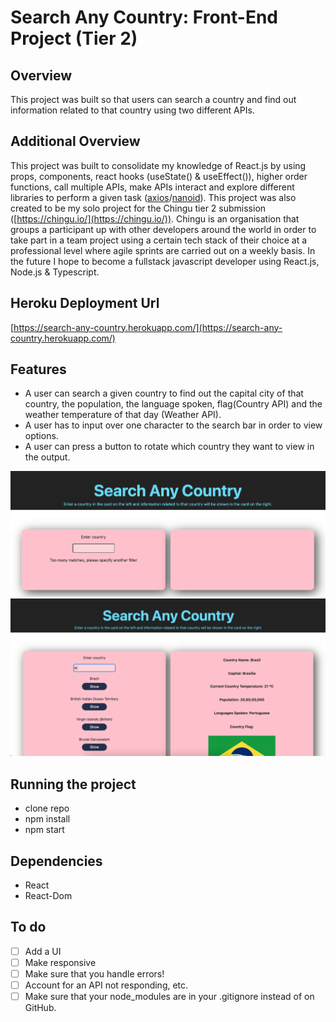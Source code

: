 # Search Any Country: Front-End Project (Tier 2)

## Overview
This project was built so that users can search a country and find out information related to that country using two different APIs. 

## Additional Overview
This project was built to consolidate my knowledge of React.js by using props, components, react hooks (useState() & useEffect()), higher order functions, call multiple APIs, make APIs interact and explore different libraries to perform a given task ([axios](https://github.com/axios/axios)/[nanoid](https://www.npmjs.com/package/nanoid)). This project was also created to be my solo project for the Chingu tier 2 submission ([https://chingu.io/](https://chingu.io/)). Chingu is an organisation that groups a participant up with other developers around the world in order to take part in a team project using a certain tech stack of their choice at a professional level where agile sprints are carried out on a weekly basis. In the future I hope to become a fullstack javascript developer using React.js, Node.js & Typescript.

## Heroku Deployment Url
[https://search-any-country.herokuapp.com/](https://search-any-country.herokuapp.com/)

## Features
- A user can search a given country to find out the capital city of that country, the population, the language spoken, flag(Country API) and the weather temperature of that day (Weather API).
- A user has to input over one character to the search bar in order to view options.
- A user can press a button to rotate which country they want to view in the output.

<img src="images/choose-country.png" alt="Choose Country" width="600"/>
<img src="images/display-country.png" alt="Display Country" width="600"/>

## Running the project
- clone repo
- npm install
- npm start

## Dependencies
- React 
- React-Dom

## To do

- [ ] Add a UI
- [ ] Make responsive
- [ ] Make sure that you handle errors! 
- [ ] Account for an API not responding, etc.
- [ ] Make sure that your node_modules are in your .gitignore instead of on GitHub.
